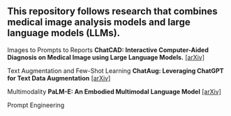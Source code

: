 ## This repository follows research that combines medical image analysis models and large language models (LLMs).
Images to Prompts to Reports
**ChatCAD: Interactive Computer-Aided Diagnosis on Medical Image using Large Language Models.** [[arXiv]](https://arxiv.org/abs/2302.07257)

Text Augmentation and Few-Shot Learning
**ChatAug: Leveraging ChatGPT for Text Data Augmentation** [[arXiv]](https://arxiv.org/abs/2302.13007)

Multimodality 
**PaLM-E: An Embodied Multimodal Language Model** [[arXiv]](https://arxiv.org/abs/2303.03378)

Prompt Engineering

